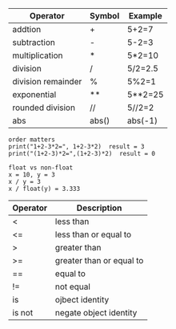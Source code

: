 

|Operator|Symbol|Example|
|---|---|---|
|addtion | + |5+2=7|
|subtraction | - |5-2=3|
|multiplication | * |5*2=10|
|division | / |5/2=2.5|
|division remainder | % |5%2=1|
|exponential | ** |5**2=25|
|rounded division | // |5//2=2|
|abs| abs() | abs(-1)|

```
order matters
print("1+2-3*2=", 1+2-3*2)  result = 3
print("(1+2-3)*2=",(1+2-3)*2)  result = 0
```

```
float vs non-float
x = 10, y = 3
x / y = 3
x / float(y) = 3.333
```

|Operator|Description|
|---|---|
|<|less than|
|<=|less than or equal to|
|>|greater than|
|>=|greater than or equal to|
|==|equal to|
|!=|not equal|
|is|ojbect identity|
|is not|negate object identity|
